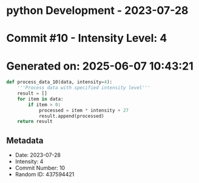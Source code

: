 ﻿# python Development - 2023-07-28
# Commit #10 - Intensity Level: 4
# Generated on: 2025-06-07 10:43:21
```python
def process_data_10(data, intensity=4):
    '''Process data with specified intensity level'''
    result = []
    for item in data:
        if item > 0:
            processed = item * intensity + 27
            result.append(processed)
    return result
```
## Metadata
- Date: 2023-07-28
- Intensity: 4
- Commit Number: 10
- Random ID: 437594421
